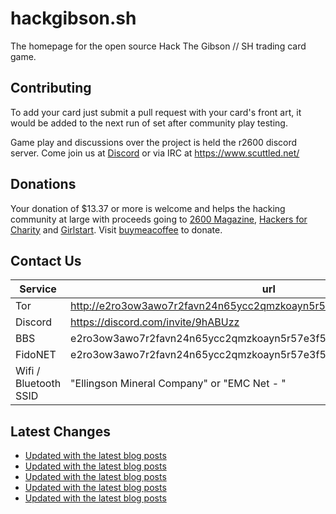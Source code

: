 # hackgibson.sh
The homepage for the open source Hack The Gibson // SH trading card game.


## Contributing

To add your card just submit a pull request with your card's front art, it would be added to the next run of set after community play testing.

Game play and discussions over the project is held the r2600 discord server. Come join us at [Discord](https://discord.com/invite/9hABUzz) or via IRC at https://www.scuttled.net/


## Donations

Your donation of $13.37 or more is welcome and helps the hacking community at large with proceeds going to [2600 Magazine](https://2600.com/), [Hackers for Charity](https://hackersforcharity.org) and [Girlstart](https://girlstart.org).  Visit [buymeacoffee](https://www.buymeacoffee.com/hackgibson.sh) to donate.


## Contact Us

Service | url
-|-
Tor | http://e2ro3ow3awo7r2favn24n65ycc2qmzkoayn5r57e3f56nvjwdcgg32ad.onion
Discord | https://discord.com/invite/9hABUzz
BBS | e2ro3ow3awo7r2favn24n65ycc2qmzkoayn5r57e3f56nvjwdcgg32ad.onion:23
FidoNET | e2ro3ow3awo7r2favn24n65ycc2qmzkoayn5r57e3f56nvjwdcgg32ad.onion:24554
Wifi / Bluetooth SSID | "Ellingson Mineral Company" or "EMC Net - <fidonet address>"

## Latest Changes
<!-- BLOG-POST-LIST:START -->
- [Updated with the latest blog posts](https://github.com/DFW2600/hackgibson.sh/commit/b3aaa01f8436fb2c507c814aa62623fab4c907f4)
- [Updated with the latest blog posts](https://github.com/DFW2600/hackgibson.sh/commit/dba304ff85f6b2611f2af1816d339304dd2c463c)
- [Updated with the latest blog posts](https://github.com/DFW2600/hackgibson.sh/commit/5d2cbe75fff214cab601db9a2323d4a344f4acd7)
- [Updated with the latest blog posts](https://github.com/DFW2600/hackgibson.sh/commit/a5c5da3d3ac1132e013cc8fc09a444eeb1e49e20)
- [Updated with the latest blog posts](https://github.com/DFW2600/hackgibson.sh/commit/9f40630b7209d835d280a7ad9e2814ffe212bd14)
<!-- BLOG-POST-LIST:END -->

